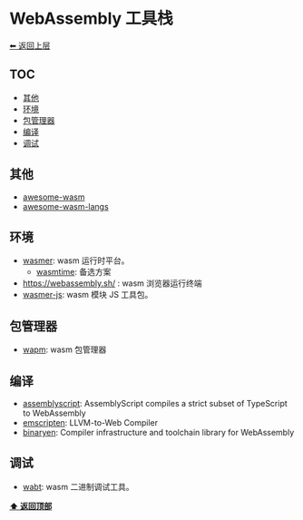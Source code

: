 <a name="top"></a>
# WebAssembly 工具栈

[⬅︎ 返回上层](../#webassembly)

## TOC

<!-- MarkdownTOC GFM -->

- [其他](#其他)
- [环境](#环境)
- [包管理器](#包管理器)
- [编译](#编译)
- [调试](#调试)

<!-- /MarkdownTOC -->

## 其他

- [awesome-wasm](https://github.com/mbasso/awesome-wasm)
- [awesome-wasm-langs](https://github.com/appcypher/awesome-wasm-langs)

## 环境

- [wasmer](https://github.com/wasmerio/wasmer): wasm 运行时平台。
  - [wasmtime](https://github.com/bytecodealliance/wasmtime): 备选方案
- https://webassembly.sh/ : wasm 浏览器运行终端
- [wasmer-js](https://github.com/wasmerio/wasmer-js): wasm 模块 JS 工具包。

## 包管理器

- [wapm](https://github.com/wasmerio/wapm-cli): wasm 包管理器

## 编译

- [assemblyscript](https://github.com/AssemblyScript/assemblyscript): AssemblyScript compiles a strict subset of TypeScript to WebAssembly
- [emscripten](https://github.com/emscripten-core/emscripten): LLVM-to-Web Compiler
- [binaryen](https://github.com/WebAssembly/binaryen): Compiler infrastructure and toolchain library for WebAssembly

## 调试

- [wabt](https://github.com/WebAssembly/wabt): wasm 二进制调试工具。


**[⬆ 返回顶部](#top)**
